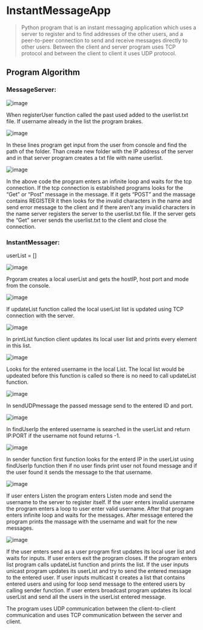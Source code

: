 # InstantMessageApp

>Python program that is an instant messaging application which uses a server to register and to find addresses of the other users, and a peer-to-peer connection to send and receive messages directly to other users. Between the client and server program uses TCP protocol and between the client to client it uses UDP protocol.

## Program Algorithm 

### MessageServer:


![image](https://user-images.githubusercontent.com/67705318/169646694-1929286c-c8a8-4421-b5c0-86045a550661.png)

When registerUser function called the past used added to the userlist.txt file. If username already in the list the program brakes.

![image](https://user-images.githubusercontent.com/67705318/169646758-f0c878e1-54c4-4a14-a9d5-5922733d0dc7.png)


In these lines program get input from the user from console and find the path of the folder. Than create new folder with the IP address of the server and in that server program creates a txt file with name userlist.

![image](https://user-images.githubusercontent.com/67705318/169646918-d5853f00-58a0-4d2f-99fe-2a2a088ce62c.png)


In the above code the program enters an infinite loop and waits for the tcp connection. If the tcp connection is established programs looks for the “Get” or “Post” message in the message. If it gets “POST” and the massage contains REGISTER it then looks for the invalid characters in the name and send error message to the client and if there aren’t any invalid characters in the name server registers the server to the userlist.txt file. If the server gets the “Get” server sends the userlist.txt to the client and close the connection. 


### InstantMessager:

userList = []

![image](https://user-images.githubusercontent.com/67705318/169646997-ee500cac-70d3-45a6-bb87-bb9da0b182d5.png)

Prgoram creates a local userList and gets the hostIP, host port and mode from the console.

![image](https://user-images.githubusercontent.com/67705318/169647024-7c4a511b-0078-4a84-954f-7c4b3d9531d4.png)

If updateList function called the local userList list is updated using TCP connection with the server.

![image](https://user-images.githubusercontent.com/67705318/169647032-1372a662-f86d-4aae-ad22-c7feb8cf2596.png)

In printList function client updates its local user list and prints every element in this list.


![image](https://user-images.githubusercontent.com/67705318/169647042-cd759d12-9334-494b-b0a7-dde8cf4bb335.png)

Looks for the entered username in the local List. The local list would be updeated before this function is called so there is no need to call updateList function.

![image](https://user-images.githubusercontent.com/67705318/169647061-af213b25-f1a5-4704-8b86-1807209c14ba.png)

In sendUDPmessage the passed message send to the entered ID and port.

![image](https://user-images.githubusercontent.com/67705318/169647135-caf7c670-a942-412e-95c0-e97cdab616cf.png)

In findUserIp the entered username is searched in the userList and return IP:PORT if the username not found returns -1.

![image](https://user-images.githubusercontent.com/67705318/169647146-5ea69a72-43e3-48c0-868b-6fe42a38b2a2.png)

In sender function first function looks for the enterd IP in the userList using findUserIp function then if no user finds print user not found message and if the user found it sends the message to the that username.

![image](https://user-images.githubusercontent.com/67705318/169647174-e634ccce-aac0-4dbf-a51a-ff8bcac3a994.png)

If user enters Listen the program enters Listen mode and send the username to the server to register itself. If the user enters invalid username the program enters a loop to user enter valid username.  After that program enters infinite loop and waits for the messages. After message entered the program prints the massage with the username and wait for the new messages.

![image](https://user-images.githubusercontent.com/67705318/169647184-591590db-21e8-453e-8a75-eb2a08b8097f.png)

If the user enters send as a user program first updates its local user list and waits for inputs. If user enters exit the program closes. If the program enters list program calls updateList function and prints the list. If the user inputs unicast program updates its userList and try to send the entered message to the entered user. If user inputs multicast it creates a list that contains entered users and using for loop send message to the entered users by calling sender function. If user enters broadcast program updates its local userList and send all the users in the userList entered message. 

The program uses UDP communication between the client-to-client communication and uses TCP communication between the server and client.
